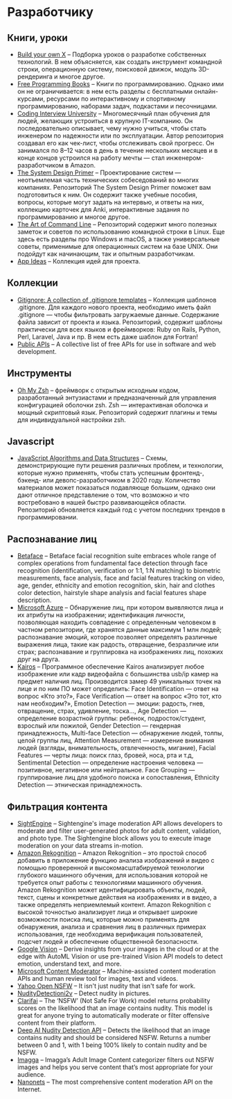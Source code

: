 # Разработчику

## Книги, уроки
* [Build your own X](https://github.com/danistefanovic/build-your-own-x) – Подборка уроков о разработке собственных технологий. В нем объясняется, как создать инструмент командной строки, операционную систему, поисковой движок, модуль 3D-рендеринга и многое другое.
* [Free Programming Books](https://github.com/EbookFoundation/free-programming-books) – Книги по программированию. Однако ими он не ограничивается: в нем есть разделы с бесплатными онлайн-курсами, ресурсами по интерактивному и спортивному программированию, наборами задач, подкастами и песочницами.
* [Coding Interview University](https://github.com/jwasham/coding-interview-university) – Многомесячный план обучения для людей, желающих устроиться в крупную IT-компанию. Он последовательно описывает, чему нужно учиться, чтобы стать инженером по надежности или по эксплуатации. Автор репозитория создавал его как чек-лист, чтобы отслеживать свой прогресс. Он занимался по 8–12 часов в день в течение нескольких месяцев и в конце концов устроился на работу мечты — стал инженером-разработчиком в Amazon.
* [The System Design Primer](https://github.com/donnemartin/system-design-primer) – Проектирование систем — неотъемлемая часть технических собеседований во многих компаниях. Репозиторий The System Design Primer поможет вам подготовиться к ним. Он содержит также учебные пособия, вопросы, которые могут задать на интервью, и ответы на них, коллекцию карточек для Anki, интерактивные задания по программированию и многое другое.
* [The Art of Command Line](https://github.com/jlevy/the-art-of-command-line) – Репозиторий содержит много полезных заметок и советов по использованию командной строки в Linux. Еще здесь есть разделы про Windows и macOS, а также универсальные советы, применимые для операционных систем на базе UNIX. Они подойдут как начинающим, так и опытным разработчикам.
* [App Ideas](https://github.com/florinpop17/app-ideas) – Коллекция идей для проекта.  

## Коллекции
* [Gitignore: A collection of .gitignore templates](https://github.com/github/gitignore) – Коллекция шаблонов .gitignore. Для каждого нового проекта, необходимо иметь файл .gitignore — чтобы фильтровать загружаемые данные. Содержание файла зависит от проекта и языка. Репозиторий, содержит шаблоны практически для всех языков и фреймворков: Ruby on Rails, Python, Perl, Laravel, Java и пр. В нем есть даже шаблон для Fortran!     
* [Public APIs](https://github.com/public-apis/public-apis) – A collective list of free APIs for use in software and web development.

## Инструменты
* [Oh My Zsh](https://github.com/ohmyzsh/ohmyzsh) – фреймворк с открытым исходным кодом, разработанный энтузиастами и предназначенный для управления конфигурацией оболочки zsh. Zsh — интерактивная оболочка и мощный скриптовый язык. Репозиторий содержит плагины и темы для индивидуальной настройки zsh.
 
## Javascript
* [JavaScript Algorithms and Data Structures](https://github.com/kamranahmedse/developer-roadmap) – Схемы, демонстрирующие пути решения различных проблем, и технологии, которые нужно применять, чтобы стать успешным фронтенд-, бэкенд- или девопс-разработчиком в 2020 году. Количество материалов может показаться подавляюще большим, однако они дают отличное представление о том, что возможно и что востребовано в нашей быстро развивающейся области. Репозиторий обновляется каждый год с учетом последних трендов в программировании.

## Распознавание лиц
* [Betaface](https://www.betafaceapi.com/wpa/) – Betaface facial recognition suite embraces whole range of complex operations from fundamental face detection through face recognition (identification, verification or 1:1, 1:N matching) to biometric measurements, face analysis, face and facial features tracking on video, age, gender, ethnicity and emotion recognition, skin, hair and clothes color detection, hairstyle shape analysis and facial features shape description.
* [Microsoft Azure](https://azure.microsoft.com/ru-ru/services/cognitive-services/face/) – Обнаружение лиц, при котором выявляются лица и их атрибуты на изображении; идентификация личности, позволяющая находить совпадение с определенным человеком в частном репозитории, где хранятся данные максимум 1 млн людей; распознавание эмоций, которое позволяет определять различные выражения лица, такие как радость, отвращение, безразличие или страх; распознавание и группировка на изображениях лиц, похожих друг на друга.
* [Kairos](https://www.kairos.com/) – Программное обеспечение Kairos анализирует любое изображение или кадр видеофайла с большинства usb/ip камер на предмет наличия лиц. Производится замер 49 уникальных точек на лице и по ним ПО может определить: Face Identification — ответ на вопрос «Кто это?», Face Verification — ответ на вопрос «Это тот, кто нам необходим?», Emotion Detection — эмоции: радость, гнев, отвращение, страх, удивление, тоска…, Age Detection — определение возрастной группы: ребенок, подросток/студент, взрослый или пожилой, Gender Detection — гендерная принадлежность, Multi-face Detection — обнаружение людей, толпы, целой группы лиц, Attention Measurement — измерение внимания людей (взгляды, внимательность, отвлеченность, мигание), Facial Features — черты лица: поиск глаз, бровей, носа, рта и т.д, Sentimental Detection — определение настроения человека — позитивное, негативное или нейтральное. Face Grouping — группирование лиц для удобного поиска и сопоставления, Ethnicity Detection — этническая принадлежность.

## Фильтрация контента
* [SightEngine](https://sightengine.com/) – Sightengine's image moderation API allows developers to moderate and filter user-generated photos for adult content, validation, and photo type. The Sightengine block allows you to execute image moderation on your data streams in-motion.
* [Amazon Rekognition](https://aws.amazon.com/ru/rekognition/) – Amazon Rekognition – это простой способ добавить в приложение функцию анализа изображений и видео с помощью проверенной и высокомасштабируемой технологии глубокого машинного обучения, для использования которой не требуется опыт работы с технологиями машинного обучения. Amazon Rekognition может идентифицировать объекты, людей, текст, сцены и конкретные действия на изображениях и в видео, а также определять неприемлемый контент. Amazon Rekognition с высокой точностью анализирует лица и открывает широкие возможности поиска лиц, которые можно применять для обнаружения, анализа и сравнения лиц в различных примерах использования, где необходима верификация пользователей, подсчет людей и обеспечение общественной безопасности.
* [Google Vision](https://cloud.google.com/vision/) – Derive insights from your images in the cloud or at the edge with AutoML Vision or use pre-trained Vision API models to detect emotion, understand text, and more.
* [Microsoft Content Moderator](https://azure.microsoft.com/en-in/services/cognitive-services/content-moderator/) – Machine-assisted content moderation APIs and human review tool for images, text and videos.
* [Yahoo Open NSFW](https://algorithmia.com/algorithms/spullara/YahooOpenNSFW) – It isn't just nudity that isn't safe for work.
* [NudityDetectioni2v](https://algorithmia.com/algorithms/sfw/NudityDetectioni2v) – Detect nudity in pictures.
* [Clarifai](https://www.clarifai.com/models/nsfw-image-recognition-model-e9576d86d2004ed1a38ba0cf39ecb4b1) – The ‘NSFW’ (Not Safe For Work) model returns probability scores on the likelihood that an image contains nudity. This model is great for anyone trying to automatically moderate or filter offensive content from their platform.
* [Deep AI Nudity Detection API](https://deepai.org/machine-learning-model/nsfw-detector) – Detects the likelihood that an image contains nudity and should be considered NSFW. Returns a number between 0 and 1, with 1 being 100% likely to contain nudity and be NSFW.
* [Imagga](https://imagga.com/solutions/adult-content-moderation.html) – Imagga’s Adult Image Content categorizer filters out NSFW images and helps you serve content that’s most appropriate for your audience.
* [Nanonets](https://nanonets.com/content-moderation-api/) – The most comprehensive content moderation API on the Internet.
